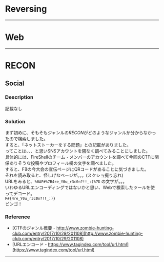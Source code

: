 # Reversing
---
# Web
---
# RECON
## Social
### Description
  記載なし
### Solution
  まず初めに、そもそもジャンルの*RECON*がどのようなジャンルか分からなかったので検索しました。  
  すると、「ネットストーカーをする問題」との記載がありました。    
  ってことは、、、と思いSNSアカウントを隈なく調べてみることにしました。    
  具体的には、FireShellのチーム・メンバーのアカウントを調べて今回のCTFに関係ありそうな投稿やプロフィール欄の文字を調べました。  
  すると、FBの今大会の宣伝ページにQRコードがあることに気づきました。    
  それを読み取ると、怪しげなページが。。。(スクショ撮り忘れ)    
  URLをみると、`%0AF#%7B4re_Y0u_r3c0n?!!_:)%7D`
  の文字が。。。  
  いわゆるURLエンコーディングではないかと思い、Webで検索したツールを使ってデコード。  
  `F#{4re_Y0u_r3c0n?!!_:)}`    
  ビンゴ！
### Reference
  - [CTFのジャンル概要 - http://www.zombie-hunting-club.com/entry/2017/10/29/201108](http://www.zombie-hunting-club.com/entry/2017/10/29/201108)
  - [URLエンコード - https://www.tagindex.com/tool/url.html](https://www.tagindex.com/tool/url.html)
  ---
